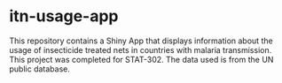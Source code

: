 # itn-usage-app

This repository contains a Shiny App that displays information about the usage of insecticide treated nets in countries with malaria transmission. This project was completed for STAT-302. The data used is from the UN public database.
